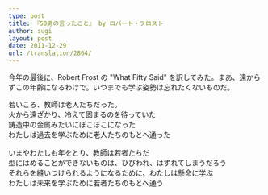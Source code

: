 ```yaml
---
type: post
title: 『50男の言ったこと』 by ロバート・フロスト
author: sugi
layout: post
date: 2011-12-29
url: /translation/2864/
---
```

今年の最後に、Robert Frost の "What Fifty Said" を訳してみた。まあ、遠からずこの年齢になるわけで。いつまでも学ぶ姿勢は忘れたくないものだ。

<pre>若いころ、教師は老人たちだった。
火から遠ざかり、冷えて固まるのを待っていた
鋳造中の金属みたいにぼこぼこになった
わたしは過去を学ぶために老人たちのもとへ通った

いまやわたしも年をとり、教師は若者たちだ
型にはめることができないものは、ひびわれ、はずれてしまうだろう
それらを縫いつけられるようになるために、わたしは懸命に学ぶ
わたしは未来を学ぶために若者たちのもとへ通う
</pre>